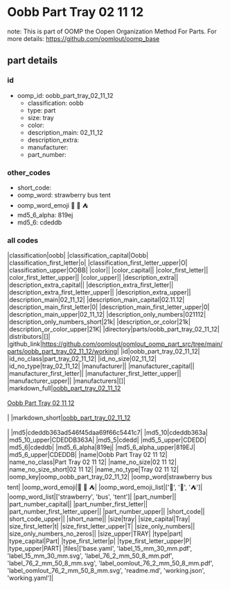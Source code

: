 # Oobb Part Tray 02 11 12  

note: This is part of OOMP the Oopen Organization Method For Parts. For more details: https://github.com/oomlout/oomp_base

##  part details





### id
* oomp_id: oobb_part_tray_02_11_12
  * classification: oobb
  * type: part
  * size: tray
  * color: 
  * description_main: 02_11_12
  * description_extra: 
  * manufacturer: 
  * part_number: 

### other_codes
* short_code: 
* oomp_word: strawberry bus tent
* oomp_word_emoji :strawberry: :bus: :tent:
* md5_6_alpha: 819ej
* md5_6: cdeddb

### all codes 
|classification|oobb|
|classification_capital|Oobb|
|classification_first_letter|o|
|classification_first_letter_upper|O|
|classification_upper|OOBB|
|color||
|color_capital||
|color_first_letter||
|color_first_letter_upper||
|color_upper||
|description_extra||
|description_extra_capital||
|description_extra_first_letter||
|description_extra_first_letter_upper||
|description_extra_upper||
|description_main|02_11_12|
|description_main_capital|02.11.12|
|description_main_first_letter|0|
|description_main_first_letter_upper|0|
|description_main_upper|02_11_12|
|description_only_numbers|021112|
|description_only_numbers_short|21k|
|description_or_color|21k|
|description_or_color_upper|21K|
|directory|parts/oobb_part_tray_02_11_12|
|distributors|[]|
|github_link|https://github.com/oomlout/oomlout_oomp_part_src/tree/main/parts/oobb_part_tray_02_11_12/working|
|id|oobb_part_tray_02_11_12|
|id_no_class|part_tray_02_11_12|
|id_no_size|02_11_12|
|id_no_type|tray_02_11_12|
|manufacturer||
|manufacturer_capital||
|manufacturer_first_letter||
|manufacturer_first_letter_upper||
|manufacturer_upper||
|manufacturers|[]|
|markdown_full|[oobb_part_tray_02_11_12](https://github.com/oomlout/oomlout_oomp_part_src/tree/main/parts/oobb_part_tray_02_11_12/working)<br>[](https://github.com/oomlout/oomlout_oomp_part_src/tree/main/parts/oobb_part_tray_02_11_12/working)<br>[Oobb Part Tray 02 11 12](https://github.com/oomlout/oomlout_oomp_part_src/tree/main/parts/oobb_part_tray_02_11_12/working)<br><br>|
|markdown_short|[oobb_part_tray_02_11_12](https://github.com/oomlout/oomlout_oomp_part_src/tree/main/parts/oobb_part_tray_02_11_12/working)<br><br>|
|md5|cdeddb363ad546f45daa69f66c5441c7|
|md5_10|cdeddb363a|
|md5_10_upper|CDEDDB363A|
|md5_5|cdedd|
|md5_5_upper|CDEDD|
|md5_6|cdeddb|
|md5_6_alpha|819ej|
|md5_6_alpha_upper|819EJ|
|md5_6_upper|CDEDDB|
|name|Oobb Part Tray 02 11 12|
|name_no_class|Part Tray 02 11 12|
|name_no_size|02 11 12|
|name_no_size_short|02 11 12|
|name_no_type|Tray 02 11 12|
|oomp_key|oomp_oobb_part_tray_02_11_12|
|oomp_word|strawberry bus tent|
|oomp_word_emoji|:strawberry: :bus: :tent:|
|oomp_word_emoji_list|[':strawberry:', ':bus:', ':tent:']|
|oomp_word_list|['strawberry', 'bus', 'tent']|
|part_number||
|part_number_capital||
|part_number_first_letter||
|part_number_first_letter_upper||
|part_number_upper||
|short_code||
|short_code_upper||
|short_name||
|size|tray|
|size_capital|Tray|
|size_first_letter|t|
|size_first_letter_upper|T|
|size_only_numbers||
|size_only_numbers_no_zeros||
|size_upper|TRAY|
|type|part|
|type_capital|Part|
|type_first_letter|p|
|type_first_letter_upper|P|
|type_upper|PART|
|files|['base.yaml', 'label_15_mm_30_mm.pdf', 'label_15_mm_30_mm.svg', 'label_76_2_mm_50_8_mm.pdf', 'label_76_2_mm_50_8_mm.svg', 'label_oomlout_76_2_mm_50_8_mm.pdf', 'label_oomlout_76_2_mm_50_8_mm.svg', 'readme.md', 'working.json', 'working.yaml']|
